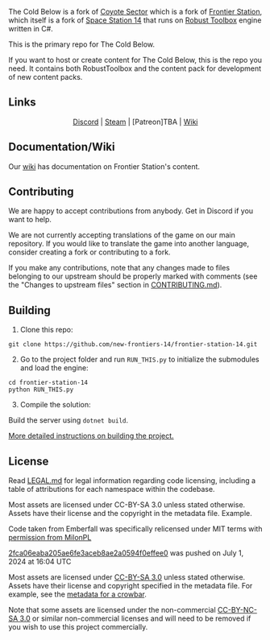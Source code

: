 The Cold Below is a fork of [Coyote Sector](https://github.com/ARF-SS13/coyote-frontier) which is a fork of [Frontier Station](https://github.com/new-frontiers-14/frontier-station-14), which itself is a fork of [Space Station 14](https://github.com/space-wizards/space-station-14) that runs on [Robust Toolbox](https://github.com/space-wizards/RobustToolbox) engine written in C#.


This is the primary repo for The Cold Below.

If you want to host or create content for The Cold Below, this is the repo you need. It contains both RobustToolbox and the content pack for development of new content packs.

## Links

<div class="header" align="center">

[Discord](https://discord.gg/WhAVb36MQT) | [Steam](https://store.steampowered.com/app/1255460/Space_Station_14/) | [Patreon]TBA | [Wiki](https://frontierstation.wiki.gg/)

</div>

## Documentation/Wiki

Our [wiki](https://frontierstation.wiki.gg/) has documentation on Frontier Station's content.

## Contributing

We are happy to accept contributions from anybody. Get in Discord if you want to help.

We are not currently accepting translations of the game on our main repository. If you would like to translate the game into another language, consider creating a fork or contributing to a fork.

If you make any contributions, note that any changes made to files belonging to our upstream should be properly marked with comments (see the "Changes to upstream files" section in [CONTRIBUTING.md](https://github.com/new-frontiers-14/frontier-station-14/blob/master/CONTRIBUTING.md)).

## Building

1. Clone this repo:
```shell
git clone https://github.com/new-frontiers-14/frontier-station-14.git
```
2. Go to the project folder and run `RUN_THIS.py` to initialize the submodules and load the engine:
```shell
cd frontier-station-14
python RUN_THIS.py
```
3. Compile the solution:

Build the server using `dotnet build`.

[More detailed instructions on building the project.](https://docs.spacestation14.com/en/general-development/setup.html)

## License

Read [LEGAL.md](https://github.com/new-frontiers-14/frontier-station-14/blob/master/LEGAL.md) for legal information regarding code licensing, including a table of attributions for each namespace within the codebase.

Most assets are licensed under CC-BY-SA 3.0 unless stated otherwise. Assets have their license and the copyright in the metadata file. Example.

Code taken from Emberfall was specifically relicensed under MIT terms with [permission from MilonPL](https://github.com/new-frontiers-14/frontier-station-14/pull/3607)

[2fca06eaba205ae6fe3aceb8ae2a0594f0effee0](https://github.com/new-frontiers-14/frontier-station-14/commit/2fca06eaba205ae6fe3aceb8ae2a0594f0effee0) was pushed on July 1, 2024 at 16:04 UTC

Most assets are licensed under [CC-BY-SA 3.0](https://creativecommons.org/licenses/by-sa/3.0/) unless stated otherwise. Assets have their license and copyright specified in the metadata file. For example, see the [metadata for a crowbar](https://github.com/new-frontiers-14/frontier-station-14/blob/master/Resources/Textures/Objects/Tools/crowbar.rsi/meta.json).

Note that some assets are licensed under the non-commercial [CC-BY-NC-SA 3.0](https://creativecommons.org/licenses/by-nc-sa/3.0/) or similar non-commercial licenses and will need to be removed if you wish to use this project commercially.
